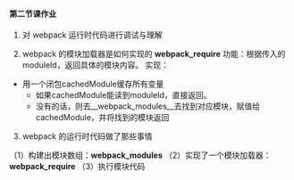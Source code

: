 #### 第二节课作业
1. 对 webpack 运行时代码进行调试与理解

2. webpack 的模块加载器是如何实现的
__webpack_require__
功能：根据传入的moduleId，返回具体的模块内容。
实现：
- 用一个闭包cachedModule缓存所有变量
  - 如果cachedModule能读到moduleId，直接返回。
  - 没有的话，则去__webpack_modules__去找到对应模块，赋值给cachedModule，并将找到的模块返回

3. webpack 的运行时代码做了那些事情

（1）构建出模块数组：__webpack_modules__
（2）实现了一个模块加载器：__webpack_require__
（3）执行模块代码